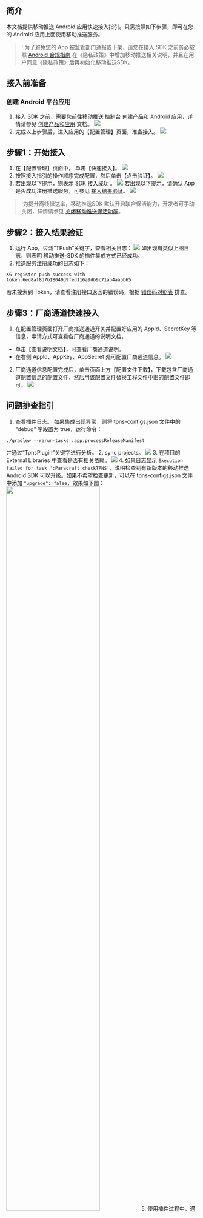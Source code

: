 ## 简介

本文档提供移动推送 Android 应用快速接入指引。只需按照如下步骤，即可在您的 Android 应用上面使用移动推送服务。

>! 为了避免您的 App 被监管部门通报或下架，请您在接入 SDK 之前务必按照 [Android 合规指南](https://cloud.tencent.com/document/product/548/57361) 在《隐私政策》中增加移动推送相关说明，并且在用户同意《隐私政策》后再初始化移动推送SDK。 
>

## 接入前准备

### 创建 Android 平台应用
1. 接入 SDK 之前，需要您前往移动推送 [控制台](https://console.cloud.tencent.com/tpns) 创建产品和 Android 应用，详情请参见 [创建产品和应用](https://cloud.tencent.com/document/product/548/37241) 文档。
   ![](https://main.qcloudimg.com/raw/6c410b88409bb658e3920ec1b764c5c0.png)
2. 完成以上步骤后，进入应用的【配置管理】页面，准备接入。
   ![](https://main.qcloudimg.com/raw/fa8bc3c2c4fdf67cd5b837232fc9457b.png)

## 步骤1：开始接入

1. 在【配置管理】页面中， 单击【快速接入】。
![](https://main.qcloudimg.com/raw/26118ca32c232eae530cd290f9aa2195.png)
2. 按照接入指引的操作顺序完成配置，然后单击【点击验证】。
![](https://main.qcloudimg.com/raw/7c4cf6eddf838d55a4dfa858ac3d6e3f.png)
3. 若出现以下提示，则表示 SDK 接入成功 。
![](https://main.qcloudimg.com/raw/393d62182039f2164517d18b86cdb52a.png)
	若出现以下提示，请确认 App 是否成功注册推送服务，可参见 [接入结果验证](#jierujieguo)。
	![](https://main.qcloudimg.com/raw/b234996ccd14cd5681bda3c5afcb5f30.png)
>!为提升离线抵达率，移动推送SDK 默认开启联合保活能力，开发者可手动关闭，详情请参见 [关闭移动推送保活功能](https://cloud.tencent.com/document/product/548/36674#.E5.A6.82.E4.BD.95.E5.85.B3.E9.97.AD-tpns-.E7.9A.84.E4.BF.9D.E6.B4.BB.E5.8A.9F.E8.83.BD.EF.BC.9F)。



<span id="jierujieguo"></span>

## 步骤2：接入结果验证

1. 运行 App，过滤“TPush”关键字，查看相关日志：
   ![](https://main.qcloudimg.com/raw/3534e6c05ab9f6959e6e19d4272dc48b.png)
   如出现有类似上图日志，则表明 移动推送-SDK 的插件集成方式已经成功。
2. 推送服务注册成功的日志如下：
```plaintext
XG register push success with token:6ed8af8d7b18049d9fed116a9db9c71ab4aabb65
```
若未搜索到 Token，请查看注册接口返回的错误码，根据 [错误码对照表](https://cloud.tencent.com/document/product/548/36660) 排查。

## 步骤3：厂商通道快速接入

1. 在配置管理页面打开厂商推送通道开关并配置好应用的 AppId、SecretKey 等信息，申请方式可查看各厂商通道的说明文档。
 - 单击【查看说明文档】，可查看厂商通道说明。
 - 在右侧 AppId、AppKey、AppSecret 处可配置厂商通道信息。
   ![](https://main.qcloudimg.com/raw/054128d0cbc0304e512cc67e36999138.png)
2. 厂商通道信息配置完成后，单击页面上方【配置文件下载】，下载包含厂商通道配置信息的配置文件，然后用该配置文件替换工程文件中旧的配置文件即可。
 ![](https://main.qcloudimg.com/raw/4dfa37ac471c1c3b18cc559d5780a6be.png)

## 问题排查指引

1. 查看插件日志。
 如果集成出现异常，则将 tpns-configs.json 文件中的 “debug” 字段置为 true，运行命令： 
```
./gradlew --rerun-tasks :app:processReleaseManifest 
```
并通过“TpnsPlugin”关键字进行分析。
2. sync projects。
 ![](https://main.qcloudimg.com/raw/30368ed3cb4a25f3c33be46e3c1f2f5d.png)
3. 在项目的 External Libraries 中查看是否有相关依赖。
 ![](https://main.qcloudimg.com/raw/1de82d05f351939883e1870ae7300c44.png)
4. 如果日志显示 `Execution failed for task ':Paracraft:checkTPNS'`，说明检查到有新版本的移动推送Android SDK 可以升级。如果不希望检查更新，可以在 tpns-configs.json 文件中添加 `"upgrade": false`，效果如下图：
<img src="https://main.qcloudimg.com/raw/9eb6a2e108a7a4d1abdd10ef5c1cffdd.png" width="70%"></img>
5. 使用插件过程中，遇到 Android Gradle 插件版本跟 Gradle 版本不匹配的问题，可以参考 [Android Gradle 插件版本说明](https://developer.android.google.cn/studio/releases/gradle-plugin) 进行版本升级，下图列出了当前各个 Android Gradle 插件版本所需的 Gradle 版本：
![](https://main.qcloudimg.com/raw/3b5fa0267d2a051bf55c9f4521cff844.png)
